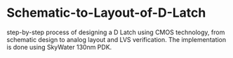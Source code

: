 # Schematic-to-Layout-of-D-Latch
step-by-step process of designing a D Latch using CMOS technology, from schematic design to analog layout and LVS verification. The implementation is done using SkyWater 130nm PDK.
